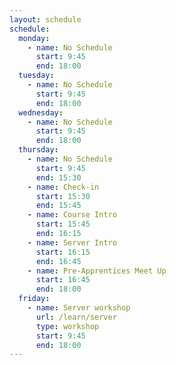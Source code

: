 ```yaml
---
layout: schedule
schedule:
  monday:
    - name: No Schedule
      start: 9:45
      end: 18:00
  tuesday:
    - name: No Schedule
      start: 9:45
      end: 18:00
  wednesday:
    - name: No Schedule
      start: 9:45
      end: 18:00
  thursday:
    - name: No Schedule
      start: 9:45
      end: 15:30
    - name: Check-in
      start: 15:30
      end: 15:45
    - name: Course Intro
      start: 15:45
      end: 16:15
    - name: Server Intro
      start: 16:15
      end: 16:45
    - name: Pre-Apprentices Meet Up
      start: 16:45
      end: 18:00
  friday:
    - name: Server workshop
      url: /learn/server
      type: workshop
      start: 9:45
      end: 18:00
---
```

